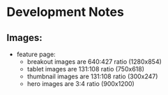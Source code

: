 # Development Notes

## Images:

- feature page: 
    - breakout images are 640:427 ratio (1280x854)
    - tablet images are 131:108 ratio (750x618)
    - thumbnail images are 131:108 ratio (300x247)
    - hero images are 3:4 ratio (900x1200)
